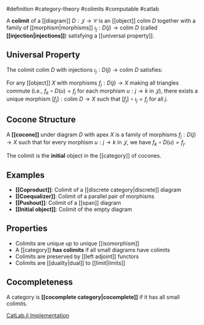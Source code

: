 #definition #category-theory #colimits #computable #catlab

A **colimit** of a [[diagram]] $D: \mathcal{J} \to \mathcal{C}$ is an [[object]] $\text{colim } D$ together with a family of [[morphism|morphisms]] $\iota_j: D(j) \to \text{colim } D$ (called **[[injection|injections]]**) satisfying a [[universal property]].

## Universal Property

The colimit $\text{colim } D$ with injections $\iota_j: D(j) \to \text{colim } D$ satisfies:

For any [[object]] $X$ with morphisms $f_j: D(j) \to X$ making all triangles commute (i.e., $f_k \circ D(u) = f_j$ for each morphism $u: j \to k$ in $\mathcal{J}$), there exists a unique morphism $[f_j]: \text{colim } D \to X$ such that $[f_j] \circ \iota_j = f_j$ for all $j$.

## Cocone Structure

A **[[cocone]]** under diagram $D$ with apex $X$ is a family of morphisms $f_j: D(j) \to X$ such that for every morphism $u: j \to k$ in $\mathcal{J}$, we have $f_k \circ D(u) = f_j$.

The colimit is the **initial** object in the [[category]] of cocones.

<!-- \begin{tikzcd} D(j) \arrow[r, "D(u)"] \arrow[dr, "f_j"'] \arrow[d, "\iota_j"] & D(k) \arrow[d, "\iota_k"] \arrow[dl, "f_k"] \\ \text{colim } D \arrow[r, "[f_j]", dashed] & X & \end{tikzcd} -->

## Examples

- **[[Coproduct]]**: Colimit of a [[discrete category|discrete]] diagram
- **[[Coequalizer]]**: Colimit of a parallel pair of morphisms
- **[[Pushout]]**: Colimit of a [[span]] diagram
- **[[Initial object]]**: Colimit of the empty diagram

## Properties

- Colimits are unique up to unique [[isomorphism]]
- A [[category]] **has colimits** if all small diagrams have colimits
- Colimits are preserved by [[left adjoint]] functors
- Colimits are [[duality|dual]] to [[limit|limits]]

## Cocompleteness

A category is **[[cocomplete category|cocomplete]]** if it has all small colimits.

[CatLab.jl Implementation](https://github.com/AlgebraicJulia/Catlab.jl/blob/main/src/theories/)
